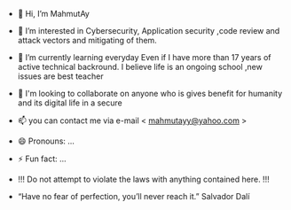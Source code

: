 - 👋 Hi, I’m MahmutAy
- 👀 I’m interested in Cybersecurity, Application security ,code review and attack vectors and mitigating of them.
- 🌱 I’m currently learning everyday  Even if I  have more than 17 years of active technical backround.  I believe life is an ongoing  school ,new issues are best teacher
- 💞️ I'm looking to collaborate on anyone who is gives benefit for humanity and its digital life in a secure
- 📫  you can contact me via e-mail  < mahmutayy@yahoo.com >
- 😄 Pronouns: ...
- ⚡ Fun fact: ...
-   !!!  Do not attempt to violate the laws with anything contained here. !!!

- “Have no fear of perfection, you’ll never reach it.”   Salvador Dalí 
